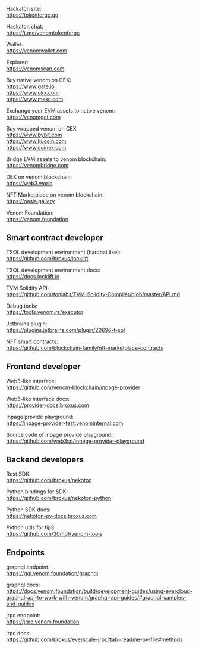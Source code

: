 Hackaton site:\
https://tokenforge.gg

Hackaton chat:\
https://t.me/venomtokenforge

Wallet:\
https://venomwallet.com

Explorer:\
https://venomscan.com

Buy native venom on CEX:\
https://www.gate.io \
https://www.okx.com \
https://www.mexc.com

Exchange your EVM assets to native venom:\
https://venomget.com

Buy wrapped venom on CEX\
https://www.bybit.com \
https://www.kucoin.com \
https://www.coinex.com

Bridge EVM assets to venom blockchain:\
https://venombridge.com

DEX on venom blockchain:\
https://web3.world

NFT Marketplace on venom blockchain:\
https://oasis.gallery

Venom Foundation:\
https://venom.foundation

## Smart contract developer

TSOL development environment (hardhat like):\
https://github.com/broxus/locklift

TSOL development environment docs:\
https://docs.locklift.io

TVM Solidity API:\
https://github.com/tonlabs/TVM-Solidity-Compiler/blob/master/API.md

Debug tools:\
https://tools.venom.rs/executor

Jetbrains plugin:\
https://plugins.jetbrains.com/plugin/20696-t-sol


NFT smart contracts:\
https://github.com/blockchain-family/nft-marketplace-contracts

## Frontend developer

Web3-like interface:\
https://github.com/venom-blockchain/inpage-provider

Web3-like interface docs:\
https://provider-docs.broxus.com

Inpage provide playground:\
https://inpage-provider-test.venominternal.com

Source code of inpage provide playground:\
https://github.com/web3sp/inpage-provider-playground

## Backend developers

Rust SDK:\
https://github.com/broxus/nekoton

Python bindings for SDK:\
https://github.com/broxus/nekoton-python

Python SDK docs:\
https://nekoton-py-docs.broxus.com

Python utils for tip3:\
https://github.com/30mb1/venom-tools

## Endpoints

graphql endpoint:\
https://gql.venom.foundation/graphql

graphql docs:\
https://docs.venom.foundation/build/development-guides/using-evercloud-graphql-api-to-work-with-venom/graphql-api-guides/#graphql-samples-and-guides

jrpc endpoint:\
https://jrpc.venom.foundation

jrpc docs:\
https://github.com/broxus/everscale-jrpc?tab=readme-ov-file#methods